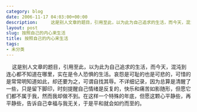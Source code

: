 ```yaml
---
category: blog
date: 2006-11-17 04:03:00+00:00
description:     这是别人文章的题目，引用至此，以为此为自己追求的生活，而今天，混沌到连心
layout: post
slug: 按照自己的内心来生活
title: 按照自己的内心来生活
tags:
- 未分类
---
```


    这是别人文章的题目，引用至此，以为此为自己追求的生活，而今天，混沌到连心都不知道在哪里，实在是令人恐惧的生活。哀怨是可耻的也是可悲的，可惜的是常常明知道如此，却还要为之，可谓自找其辱。不详细记录，因为总算是清醒了一些，只是留下脚印，时刻提醒自己情绪是反复的，快乐和痛苦如影随形，但愿它们都不属于我，然而我却做不到。在这样一个特殊的年底，但愿这颗心平静些，再平静些，告诉自己幸福与我无关，于是平和就会如约而至的。
